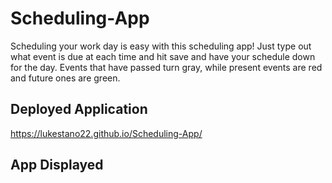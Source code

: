 # Scheduling-App
Scheduling your work day is easy with this scheduling app!
Just type out what event is due at each time and hit save and have your schedule down for the day.
Events that have passed turn gray, while present events are red and future ones are green.


## Deployed Application
https://lukestano22.github.io/Scheduling-App/

## App Displayed
